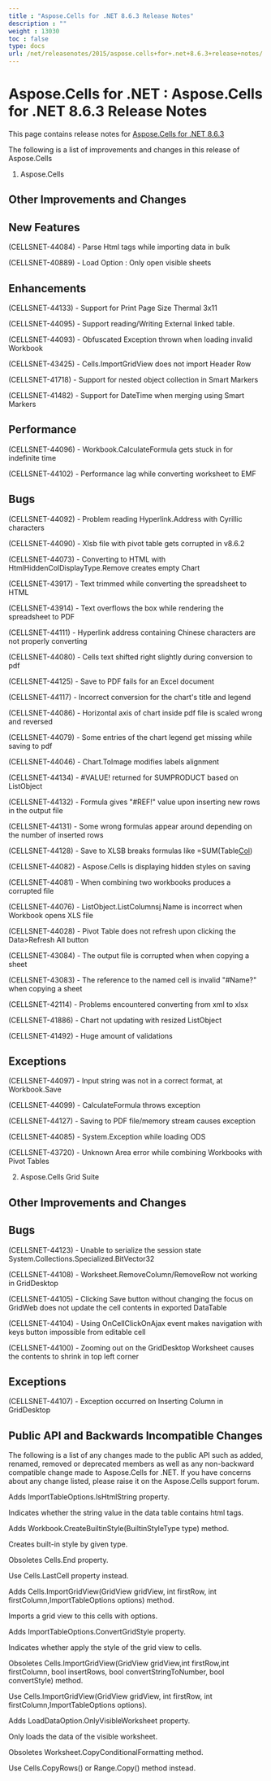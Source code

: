 ```yaml
---
title : "Aspose.Cells for .NET 8.6.3 Release Notes" 
description : "" 
weight : 13030 
toc : false
type: docs
url: /net/releasenotes/2015/aspose.cells+for+.net+8.6.3+release+notes/
---
```


# Aspose.Cells for .NET : Aspose.Cells for .NET 8.6.3 Release Notes


This page contains release notes for [Aspose.Cells for .NET 8.6.3](http://www.aspose.com/downloads/cells/net/new-releases/aspose.cells-for-.net-8.6.3/)

The following is a list of improvements and changes in this release of Aspose.Cells

1) Aspose.Cells

## Other Improvements and Changes

## New Features

(CELLSNET-44084) - Parse Html tags while importing data in bulk

(CELLSNET-40889) - Load Option : Only open visible sheets

## Enhancements

(CELLSNET-44133) - Support for Print Page Size Thermal 3x11

(CELLSNET-44095) - Support reading/Writing External linked table.

(CELLSNET-44093) - Obfuscated Exception thrown when loading invalid Workbook

(CELLSNET-43425) - Cells.ImportGridView does not import Header Row

(CELLSNET-41718) - Support for nested object collection in Smart Markers

(CELLSNET-41482) - Support for DateTime when merging using Smart Markers

## Performance

(CELLSNET-44096) - Workbook.CalculateFormula gets stuck in for indefinite time

(CELLSNET-44102) - Performance lag while converting worksheet to EMF

## Bugs

(CELLSNET-44092) - Problem reading Hyperlink.Address with Cyrillic characters

(CELLSNET-44090) - Xlsb file with pivot table gets corrupted in v8.6.2

(CELLSNET-44073) - Converting to HTML with HtmlHiddenColDisplayType.Remove creates empty Chart

(CELLSNET-43917) - Text trimmed while converting the spreadsheet to HTML

(CELLSNET-43914) - Text overflows the box while rendering the spreadsheet to PDF

(CELLSNET-44111) - Hyperlink address containing Chinese characters are not properly converting

(CELLSNET-44080) - Cells text shifted right slightly during conversion to pdf

(CELLSNET-44125) - Save to PDF fails for an Excel document

(CELLSNET-44117) - Incorrect conversion for the chart's title and legend

(CELLSNET-44086) - Horizontal axis of chart inside pdf file is scaled wrong and reversed

(CELLSNET-44079) - Some entries of the chart legend get missing while saving to pdf

(CELLSNET-44046) - Chart.ToImage modifies labels alignment

(CELLSNET-44134) - #VALUE! returned for SUMPRODUCT based on ListObject

(CELLSNET-44132) - Formula gives "#REF!" value upon inserting new rows in the output file

(CELLSNET-44131) - Some wrong formulas appear around depending on the number of inserted rows

(CELLSNET-44128) - Save to XLSB breaks formulas like =SUM(Table[Col](/pages/createpage.action?spaceKey=cellsnet&title=Col&linkCreation=true&fromPageId=5013614))

(CELLSNET-44082) - Aspose.Cells is displaying hidden styles on saving

(CELLSNET-44081) - When combining two workbooks produces a corrupted file

(CELLSNET-44076) - ListObject.ListColumns[i](/pages/createpage.action?spaceKey=cellsnet&title=i&linkCreation=true&fromPageId=5013614).Name is incorrect when Workbook opens XLS file

(CELLSNET-44028) - Pivot Table does not refresh upon clicking the Data>Refresh All button

(CELLSNET-43084) - The output file is corrupted when when copying a sheet

(CELLSNET-43083) - The reference to the named cell is invalid "#Name?" when copying a sheet

(CELLSNET-42114) - Problems encountered converting from xml to xlsx

(CELLSNET-41886) - Chart not updating with resized ListObject

(CELLSNET-41492) - Huge amount of validations

## Exceptions

(CELLSNET-44097) - Input string was not in a correct format, at Workbook.Save

(CELLSNET-44099) - CalculateFormula throws exception

(CELLSNET-44127) - Saving to PDF file/memory stream causes exception

(CELLSNET-44085) - System.Exception while loading ODS

(CELLSNET-43720) - Unknown Area error while combining Workbooks with Pivot Tables

2) Aspose.Cells Grid Suite

## Other Improvements and Changes

## Bugs

(CELLSNET-44123) - Unable to serialize the session state System.Collections.Specialized.BitVector32

(CELLSNET-44108) - Worksheet.RemoveColumn/RemoveRow not working in GridDesktop

(CELLSNET-44105) - Clicking Save button without changing the focus on GridWeb does not update the cell contents in exported DataTable

(CELLSNET-44104) - Using OnCellClickOnAjax event makes navigation with keys button impossible from editable cell

(CELLSNET-44100) - Zooming out on the GridDesktop Worksheet causes the contents to shrink in top left corner

## Exceptions

(CELLSNET-44107) - Exception occurred on Inserting Column in GridDesktop

## Public API and Backwards Incompatible Changes

The following is a list of any changes made to the public API such as added, renamed, removed or deprecated members as well as any non-backward compatible change made to Aspose.Cells for .NET. If you have concerns about any change listed, please raise it on the Aspose.Cells support forum.

Adds ImportTableOptions.IsHtmlString property.

Indicates whether the string value in the data table contains html tags.

Adds Workbook.CreateBuiltinStyle(BuiltinStyleType type) method.

Creates built-in style by given type.

Obsoletes Cells.End property.

Use Cells.LastCell property instead.

Adds Cells.ImportGridView(GridView gridView, int firstRow, int firstColumn,ImportTableOptions options) method.

Imports a grid view to this cells with options.

Adds ImportTableOptions.ConvertGridStyle property.

Indicates whether apply the style of the grid view to cells.

Obsoletes Cells.ImportGridView(GridView gridView,int firstRow,int firstColumn, bool insertRows, bool convertStringToNumber, bool convertStyle) method.

Use Cells.ImportGridView(GridView gridView, int firstRow, int firstColumn,ImportTableOptions options).

Adds LoadDataOption.OnlyVisibleWorksheet property.

Only loads the data of the visible worksheet.

Obsoletes Worksheet.CopyConditionalFormatting method.

Use Cells.CopyRows() or Range.Copy() method instead.

